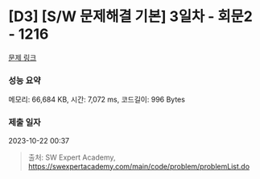 # [D3] [S/W 문제해결 기본] 3일차 - 회문2 - 1216 

[문제 링크](https://swexpertacademy.com/main/code/problem/problemDetail.do?contestProbId=AV14Rq5aABUCFAYi) 

### 성능 요약

메모리: 66,684 KB, 시간: 7,072 ms, 코드길이: 996 Bytes

### 제출 일자

2023-10-22 00:37



> 출처: SW Expert Academy, https://swexpertacademy.com/main/code/problem/problemList.do